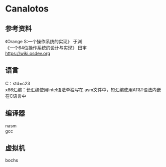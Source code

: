 # Canalotos

## 参考资料
《Orange S:一个操作系统的实现》 于渊  
《一个64位操作系统的设计与实现》 田宇  
https://wiki.osdev.org

## 语言
C：std=c23  
x86汇编：长汇编使用Intel语法单独写在.asm文件中，短汇编使用AT&T语法内嵌在C语言中

## 编译器
nasm  
gcc

## 虚拟机
bochs